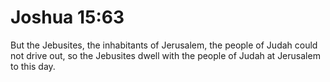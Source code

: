 # Joshua 15:63

But the Jebusites, the inhabitants of Jerusalem, the people of Judah could not drive out, so the Jebusites dwell with the people of Judah at Jerusalem to this day.
